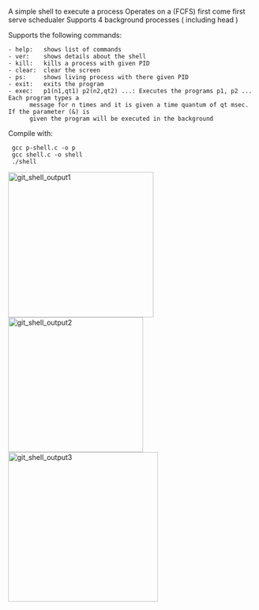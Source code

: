 A simple shell to execute a process
Operates on a (FCFS) first come first serve schedualer 
Supports 4 background processes ( including head )

Supports the following commands:

	- help:   shows list of commands    
	- ver:    shows details about the shell
	- kill:   kills a process with given PID
	- clear:  clear the screen
 	- ps:     shows living process with there given PID
	- exit:   exits the program
	- exec:   p1(n1,qt1) p2(n2,qt2) ...: Executes the programs p1, p2 ... Each program types a
		  message for n times and it is given a time quantum of qt msec. If the parameter (&) is
		  given the program will be executed in the background

Compile with: 

	 gcc p-shell.c -o p
	 gcc shell.c -o shell
	 ./shell

<img width="294" alt="git_shell_output1" src="https://user-images.githubusercontent.com/62212683/144490612-45a4a9d5-4a36-45e7-b679-03b576d3ff20.PNG">
<img width="273" alt="git_shell_output2" src="https://user-images.githubusercontent.com/62212683/144491158-55a835dc-caaa-448a-86c5-1ab752545b7f.PNG">
<img width="303" alt="git_shell_output3" src="https://user-images.githubusercontent.com/62212683/144491192-1109bc72-b8a0-41ba-999e-825ab9a9b4cc.PNG">
